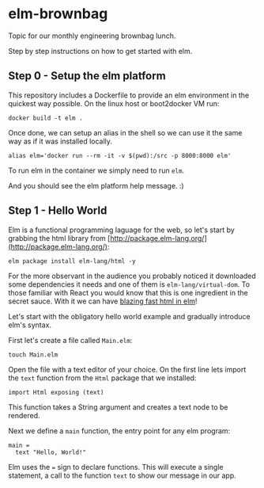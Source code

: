# elm-brownbag

Topic for our monthly engineering brownbag lunch.

Step by step instructions on how to get started with elm.

## Step 0 - Setup the elm platform

This repository includes a Dockerfile to provide an elm environment in the quickest way possible. On the linux host or boot2docker VM run:

`docker build -t elm .`

Once done, we can setup an alias in the shell so we can use it the same way as if it was installed locally.

`alias elm='docker run --rm -it -v $(pwd):/src -p 8000:8000 elm'`

To run elm in the container we simply need to run `elm`.

And you should see the elm platform help message. :)

## Step 1 - Hello World

Elm is a functional programming laguage for the web, so let's start by grabbing the html library from [http://package.elm-lang.org/](http://package.elm-lang.org/):

`elm package install elm-lang/html -y`

For the more observant in the audience you probably noticed it downloaded some dependencies it needs and one of them is `elm-lang/virtual-dom`. To those familiar with React you would know that this is one ingredient in the secret sauce. With it we can have [blazing fast html in elm](http://elm-lang.org/blog/blazing-fast-html)!

Let's start with the obligatory hello world example and gradually introduce elm's syntax.

First let's create a file called `Main.elm`:

`touch Main.elm`

Open the file with a text editor of your choice. On the first line lets import the `text` function from the `Html` package that we installed:

`import Html exposing (text)`

This function takes a String argument and creates a text node to be rendered.

Next we define a `main` function, the entry point for any elm program:

```
main =
  text "Hello, World!"
```

Elm uses the `=` sign to declare functions. This will execute a single statement, a call to the function `text` to show our message in our app.
